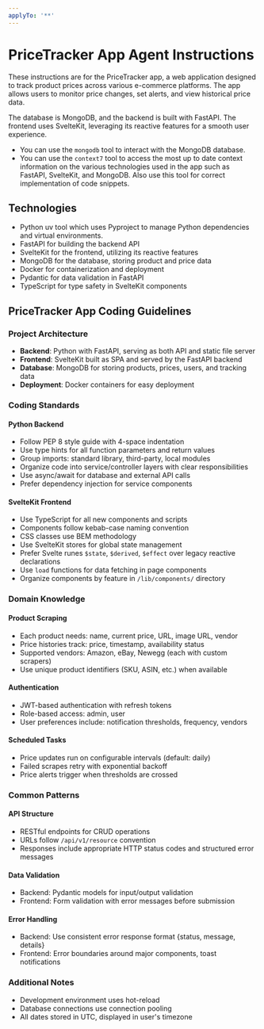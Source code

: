 ```yaml
---
applyTo: '**'
---
```


# PriceTracker App Agent Instructions

These instructions are for the PriceTracker app, a web application designed to track product prices across various e-commerce platforms. The app allows users to monitor price changes, set alerts, and view historical price data.

The database is MongoDB, and the backend is built with FastAPI. The frontend uses SvelteKit, leveraging its reactive features for a smooth user experience.

- You can use the `mongodb` tool to interact with the MongoDB database.
- You can use the `context7` tool to access the most up to date context information on the various technologies used in the app such as FastAPI, SvelteKit, and MongoDB. Also use this tool for correct implementation of code snippets.

## Technologies

- Python uv tool which uses Pyproject to manage Python dependencies and virtual environments.
- FastAPI for building the backend API
- SvelteKit for the frontend, utilizing its reactive features
- MongoDB for the database, storing product and price data
- Docker for containerization and deployment
- Pydantic for data validation in FastAPI
- TypeScript for type safety in SvelteKit components

## PriceTracker App Coding Guidelines

### Project Architecture
- **Backend**: Python with FastAPI, serving as both API and static file server
- **Frontend**: SvelteKit built as SPA and served by the FastAPI backend
- **Database**: MongoDB for storing products, prices, users, and tracking data
- **Deployment**: Docker containers for easy deployment

### Coding Standards

#### Python Backend
- Follow PEP 8 style guide with 4-space indentation
- Use type hints for all function parameters and return values
- Group imports: standard library, third-party, local modules
- Organize code into service/controller layers with clear responsibilities
- Use async/await for database and external API calls
- Prefer dependency injection for service components

#### SvelteKit Frontend
- Use TypeScript for all new components and scripts
- Components follow kebab-case naming convention
- CSS classes use BEM methodology
- Use SvelteKit stores for global state management
- Prefer Svelte runes `$state`, `$derived`, `$effect` over legacy reactive declarations
- Use `load` functions for data fetching in page components
- Organize components by feature in `/lib/components/` directory

### Domain Knowledge

#### Product Scraping
- Each product needs: name, current price, URL, image URL, vendor
- Price histories track: price, timestamp, availability status
- Supported vendors: Amazon, eBay, Newegg (each with custom scrapers)
- Use unique product identifiers (SKU, ASIN, etc.) when available

#### Authentication
- JWT-based authentication with refresh tokens
- Role-based access: admin, user
- User preferences include: notification thresholds, frequency, vendors

#### Scheduled Tasks
- Price updates run on configurable intervals (default: daily)
- Failed scrapes retry with exponential backoff
- Price alerts trigger when thresholds are crossed

### Common Patterns

#### API Structure
- RESTful endpoints for CRUD operations
- URLs follow `/api/v1/resource` convention
- Responses include appropriate HTTP status codes and structured error messages

#### Data Validation
- Backend: Pydantic models for input/output validation
- Frontend: Form validation with error messages before submission

#### Error Handling
- Backend: Use consistent error response format {status, message, details}
- Frontend: Error boundaries around major components, toast notifications

### Additional Notes
- Development environment uses hot-reload
- Database connections use connection pooling
- All dates stored in UTC, displayed in user's timezone